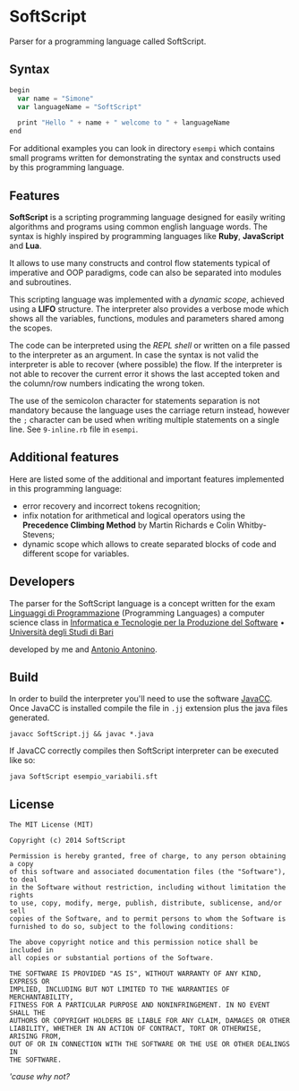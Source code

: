 # SoftScript

Parser for a programming language called SoftScript.

## Syntax

```js
begin
  var name = "Simone"
  var languageName = "SoftScript"

  print "Hello " + name + " welcome to " + languageName
end
```

For additional examples you can look in directory `esempi` which contains small programs written for demonstrating the syntax and constructs used by this programming language.

## Features

**SoftScript** is a scripting programming language designed for easily writing algorithms and programs using common english language words. The syntax is highly inspired by programming languages like **Ruby**, **JavaScript** and **Lua**.

It allows to use many constructs and control flow statements typical of imperative and OOP paradigms, code can also be separated into modules and subroutines.

This scripting language was implemented with a *dynamic scope*, achieved using a **LIFO** structure. The interpreter also provides a verbose mode which shows all the variables, functions, modules and parameters shared among the scopes.

The code can be interpreted using the *REPL shell* or written on a file passed to the interpreter as an argument. In case the syntax is not valid the interpreter is able to recover (where possible) the flow. If the interpreter is not able to recover the current error it shows the last accepted token and the column/row numbers indicating the wrong token.

The use of the semicolon character for statements separation is not mandatory because the language uses the carriage return instead, however the `;` character can be used when writing multiple statements on a single line. See `9-inline.rb` file in `esempi`.

## Additional features

Here are listed some of the additional and important features implemented in this programming language:

* error recovery and incorrect tokens recognition;
* infix notation for arithmetical and logical operators using the **Precedence Climbing Method** by Martin Richards e Colin Whitby-Stevens;
* dynamic scope which allows to create separated blocks of code and different scope for variables.


## Developers

The parser for the SoftScript language is a concept written for the exam [Linguaggi di Programmazione](http://www.di.uniba.it/~fanizzi/corsi/lp/) (Programming Languages) a computer science class in [Informatica e Tecnologie per la Produzione del Software](http://informatica.di.uniba.it/laurea_produzione3/index.htm) • [Università degli Studi di Bari](http://www.uniba.it/)

developed by me and [Antonio Antonino](https://github.com/Diiaablo95).

## Build

In order to build the interpreter you'll need to use the software [JavaCC](https://javacc.java.net/). Once JavaCC is installed compile the file in `.jj` extension plus the java files generated.

```
javacc SoftScript.jj && javac *.java
```
If JavaCC correctly compiles then SoftScript interpreter can be executed like so:

```
java SoftScript esempio_variabili.sft
```

## License
```
The MIT License (MIT)

Copyright (c) 2014 SoftScript

Permission is hereby granted, free of charge, to any person obtaining a copy
of this software and associated documentation files (the "Software"), to deal
in the Software without restriction, including without limitation the rights
to use, copy, modify, merge, publish, distribute, sublicense, and/or sell
copies of the Software, and to permit persons to whom the Software is
furnished to do so, subject to the following conditions:

The above copyright notice and this permission notice shall be included in
all copies or substantial portions of the Software.

THE SOFTWARE IS PROVIDED "AS IS", WITHOUT WARRANTY OF ANY KIND, EXPRESS OR
IMPLIED, INCLUDING BUT NOT LIMITED TO THE WARRANTIES OF MERCHANTABILITY,
FITNESS FOR A PARTICULAR PURPOSE AND NONINFRINGEMENT. IN NO EVENT SHALL THE
AUTHORS OR COPYRIGHT HOLDERS BE LIABLE FOR ANY CLAIM, DAMAGES OR OTHER
LIABILITY, WHETHER IN AN ACTION OF CONTRACT, TORT OR OTHERWISE, ARISING FROM,
OUT OF OR IN CONNECTION WITH THE SOFTWARE OR THE USE OR OTHER DEALINGS IN
THE SOFTWARE.
```
*'cause why not?*
